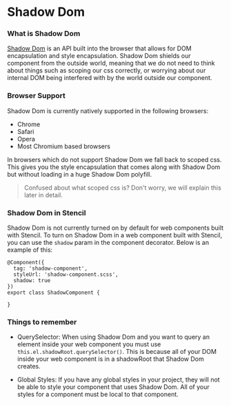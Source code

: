 # Shadow Dom

### What is Shadow Dom

[Shadow Dom](https://developers.google.com/web/fundamentals/web-components/shadowdom) is an API built into the browser that allows for DOM encapsulation and style encapsulation. Shadow Dom shields our component from the outside world, meaning that we do not need to think about things such as scoping our css correctly, or worrying about our internal DOM being interfered with by the world outside our component.

### Browser Support

Shadow Dom is currently natively supported in the following browsers:

- Chrome
- Safari
- Opera
- Most Chromium based browsers

In browsers which do not support Shadow Dom we fall back to scoped css. This gives you the style encapsulation that comes along with Shadow Dom but without loading in a huge Shadow Dom polyfill.

> Confused about what scoped css is? Don't worry, we will explain this later in detail.

### Shadow Dom in Stencil

Shadow Dom is not currently turned on by default for web components built with Stencil. To turn on Shadow Dom in a web component built with Stencil, you can use the `shadow` param in the component decorator. Below is an example of this:

```
@Component({
  tag: 'shadow-component',
  styleUrl: 'shadow-component.scss',
  shadow: true
})
export class ShadowComponent {

}
```

### Things to remember

- QuerySelector: When using Shadow Dom and you want to query an element inside your web component you must use `this.el.shadowRoot.querySelector()`. This is because all of your DOM inside your web component is in a shadowRoot that Shadow Dom creates.

- Global Styles: If you have any global styles in your project, they will not be able to style your component that uses Shadow Dom. All of your styles for a component must be local to that component.
